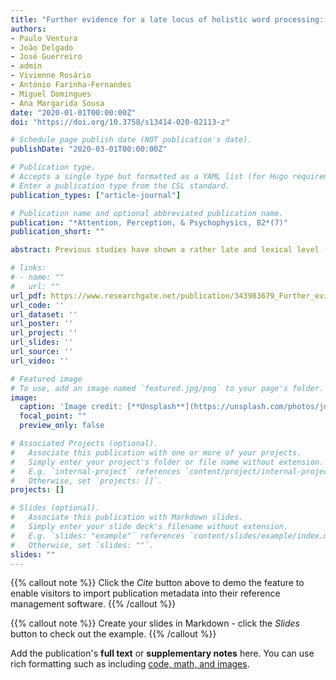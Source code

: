 ```yaml
---
title: "Further evidence for a late locus of holistic word processing: Exploring vertex effect in the word composite task"
authors:
- Paulo Ventura
- João Delgado
- José Guerreiro
- admin
- Vivienne Rosário
- António Farinha-Fernandes
- Miguel Domingues
- Ana Margarida Sousa
date: "2020-01-01T00:00:00Z"
doi: "https://doi.org/10.3758/s13414-020-02113-z"

# Schedule page publish date (NOT publication's date).
publishDate: "2020-03-01T00:00:00Z"

# Publication type.
# Accepts a single type but formatted as a YAML list (for Hugo requirements).
# Enter a publication type from the CSL standard.
publication_types: ["article-journal"]

# Publication name and optional abbreviated publication name.
publication: "*Attention, Perception, & Psychophysics, 82*(7)"
publication_short: ""

abstract: Previous studies have shown a rather late and lexical level for holistic word processing. In the present study, we evaluated whether there are early effects in holistic processing of words, taking into consideration the role of lower-level visual processes that are critical in the hierarchy of visual word recognition - the extraction of viewpoint-invariant line junctions/vertices. We used contour-deleted words in two conditions - preservation of the vertices versus preservation of midsegments and an all-contour condition. We found evidence of a composite effect that was equivalent for all materials. Thus, we found no evidence of an early contribution of holistic processing to word recognition, and confirmed that holistic word processing is related to late lexical orthographic representations.

# links:
# - name: ""
#   url: ""
url_pdf: https://www.researchgate.net/publication/343983679_Further_evidence_for_a_late_locus_of_holistic_word_processing_Exploring_vertex_effect_in_the_word_composite_task
url_code: ''
url_dataset: ''
url_poster: ''
url_project: ''
url_slides: ''
url_source: ''
url_video: ''

# Featured image
# To use, add an image named `featured.jpg/png` to your page's folder. 
image:
  caption: 'Image credit: [**Unsplash**](https://unsplash.com/photos/jdD8gXaTZsc)'
  focal_point: ""
  preview_only: false

# Associated Projects (optional).
#   Associate this publication with one or more of your projects.
#   Simply enter your project's folder or file name without extension.
#   E.g. `internal-project` references `content/project/internal-project/index.md`.
#   Otherwise, set `projects: []`.
projects: []

# Slides (optional).
#   Associate this publication with Markdown slides.
#   Simply enter your slide deck's filename without extension.
#   E.g. `slides: "example"` references `content/slides/example/index.md`.
#   Otherwise, set `slides: ""`.
slides: ""
---
```


{{% callout note %}}
Click the *Cite* button above to demo the feature to enable visitors to import publication metadata into their reference management software.
{{% /callout %}}

{{% callout note %}}
Create your slides in Markdown - click the *Slides* button to check out the example.
{{% /callout %}}

Add the publication's **full text** or **supplementary notes** here. You can use rich formatting such as including [code, math, and images](https://docs.hugoblox.com/content/writing-markdown-latex/).
